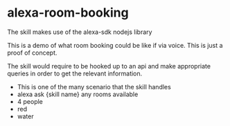 # alexa-room-booking

The skill makes use of the alexa-sdk nodejs library

This is a demo of what room booking could be like if via voice. This is just a proof of concept.

The skill would require to be hooked up to an api and make appropriate queries in order to get the relevant information.
* This is one of the many scenario that the skill handles
* alexa ask {skill name} any rooms available
* 4 people
* red
* water
